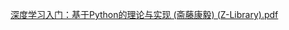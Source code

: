 [深度学习入门：基于Python的理论与实现 (斋藤康毅) (Z-Library).pdf](file:///D:/obsidian/ebook%20source/DL/%E6%B7%B1%E5%BA%A6%E5%AD%A6%E4%B9%A0%E5%85%A5%E9%97%A8%EF%BC%9A%E5%9F%BA%E4%BA%8EPython%E7%9A%84%E7%90%86%E8%AE%BA%E4%B8%8E%E5%AE%9E%E7%8E%B0%20(%E6%96%8B%E8%97%A4%E5%BA%B7%E6%AF%85)%20(Z-Library).pdf)